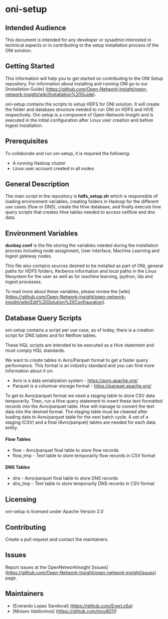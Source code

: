 # oni-setup

## Intended Audience

This document is intended for any developer or sysadmin interested in technical aspects or in contributing to the setup installation process of the ONI solution. 

## Getting Started

This information will help you to get started on contributing to the ONI Setup repository. For information about installing and running ONI go to our [Installation Guide] (https://github.com/Open-Network-Insight/open-network-insight/wiki/Installation%20Guide).

oni-setup contains the scripts to setup HDFS for ONI solution. It will create the folder and database structure needed to run ONI on HDFS and HIVE respectively. Oni-setup is a component of Open-Network-Insight and is executed in the initial configuration after Linux user creation and before Ingest installation.

## Prerequisites

To collaborate and run oni-setup, it is required the following:
- A running Hadoop cluster
- Linux user account created in all nodes

## General Description

The main script in the repository is **hdfs_setup.sh** which is responsible of loading environment variables, creating folders in Hadoop for the different use cases (flow or DNS), create the Hive database, and finally execute hive query scripts that creates Hive tables needed to access netflow and dns data.

## Environment Variables

**duxbay.conf** is the file storing the variables needed during the installation process including node assignment, User interface, Machine Learning and Ingest gateway nodes.

This file also contains sources desired to be installed as part of ONI, general paths for HDFS folders, Kerberos information and local paths in the Linux filesystem for the user as well as for machine learning, ipython, lda and ingest processes.

To read more about these variables, please review the [wiki] (https://github.com/Open-Network-Insight/open-network-insight/wiki/Edit%20Solution%20Configuration).

## Database Query Scripts

oni-setup contains a script per use case, as of today, there is a creation script for DNS tables and for Netflow tables.

These HQL scripts are intended to be executed as a Hive statement and must comply HQL standards. 

We want to create tables in Avro/Parquet format to get a faster query performance. This format is an industry standard and you can find more information about it on:
- Avro is a data serialization system - https://avro.apache.org/
- Parquet is a columnar storage format - https://parquet.apache.org/

To get to Avro/parquet format we need a staging table to store CSV data temporarily. Then, run a Hive query statement to insert these text-formatted records into the Avro/parquet table. Hive will manage to convert the text data into the desired format. The staging table must be cleaned after loading data to Avro/parquet table for the next batch cycle. A set of a staging (CSV) and a final (Avro/parquet) tables are needed for each data entity.

#### Flow Tables
- flow - Avro/parquet final table to store flow records
- flow_tmp - Text table to store temporarily flow records in CSV format

#### DNS Tables
- dns - Avro/parquet final table to store DNS records
- dns_tmp - Text table to store temporarily DNS records in CSV format

## Licensing

oni-setup is licensed under Apache Version 2.0

## Contributing 

Create a pull request and contact the maintainers.

## Issues

Report issues at the OpenNetworkInsight [issues] (https://github.com/Open-Network-Insight/open-network-insight/issues) page.
 
## Maintainers

- [Everardo Lopez Sandoval] (https://github.com/EverLoSa) 
- [Moises Valdovinos] (https://github.com/moy8011) 

